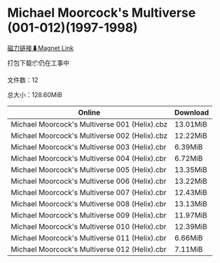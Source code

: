 # Michael Moorcock's Multiverse (001-012)(1997-1998)

[磁力链接⬇Magnet Link](magnet:?xt=urn:btih:c3332cb31057361e90ac9e4a10a56d8afcb3af94&dn=Michael%20Moorcock%27s%20Multiverse%20%28001-012%29%281997-1998%29)

打包下载📦仍在工事中

文件数：12

总大小：128.60MiB

Online | Download
--- | ---
Michael Moorcock's Multiverse 001 (Helix).cbz | 13.01MiB
Michael Moorcock's Multiverse 002 (Helix).cbz | 12.22MiB
Michael Moorcock's Multiverse 003 (Helix).cbr | 6.39MiB
Michael Moorcock's Multiverse 004 (Helix).cbr | 6.72MiB
Michael Moorcock's Multiverse 005 (Helix).cbr | 13.35MiB
Michael Moorcock's Multiverse 006 (Helix).cbr | 13.22MiB
Michael Moorcock's Multiverse 007 (Helix).cbr | 12.43MiB
Michael Moorcock's Multiverse 008 (Helix).cbr | 13.13MiB
Michael Moorcock's Multiverse 009 (Helix).cbr | 11.97MiB
Michael Moorcock's Multiverse 010 (Helix).cbr | 12.39MiB
Michael Moorcock's Multiverse 011 (Helix).cbr | 6.66MiB
Michael Moorcock's Multiverse 012 (Helix).cbr | 7.11MiB
